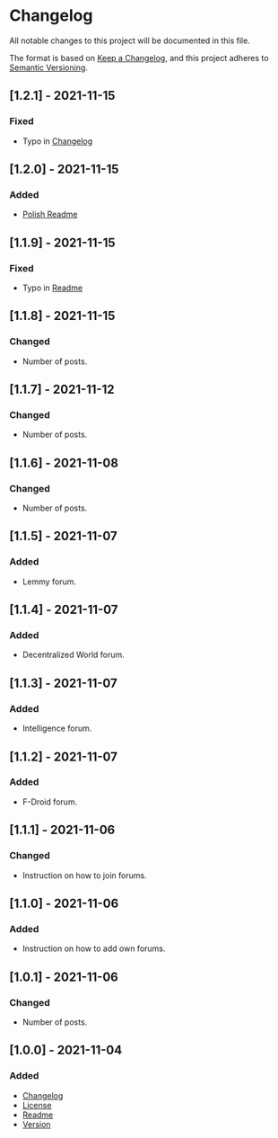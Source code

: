 # Changelog
All notable changes to this project will be documented in this file.

The format is based on [Keep a Changelog](https://keepachangelog.com/en/1.0.0/),
and this project adheres to [Semantic Versioning](https://semver.org/spec/v2.0.0.html).

## [1.2.1] - 2021-11-15
### Fixed
- Typo in [Changelog](CHANGELOG.md)

## [1.2.0] - 2021-11-15
### Added
- [Polish Readme](README.pl.md)

## [1.1.9] - 2021-11-15
### Fixed
- Typo in [Readme](README.md)

## [1.1.8] - 2021-11-15
### Changed
- Number of posts.

## [1.1.7] - 2021-11-12
### Changed
- Number of posts.

## [1.1.6] - 2021-11-08
### Changed
- Number of posts.

## [1.1.5] - 2021-11-07
### Added
- Lemmy forum.

## [1.1.4] - 2021-11-07
### Added
- Decentralized World forum.

## [1.1.3] - 2021-11-07
### Added
- Intelligence forum.

## [1.1.2] - 2021-11-07
### Added
- F-Droid forum.

## [1.1.1] - 2021-11-06
### Changed
- Instruction on how to join forums.

## [1.1.0] - 2021-11-06
### Added
- Instruction on how to add own forums.

## [1.0.1] - 2021-11-06
### Changed
- Number of posts.

## [1.0.0] - 2021-11-04
### Added
- [Changelog](CHANGELOG.md)
- [License](LICENSE)
- [Readme](README.md)
- [Version](VERSION)
